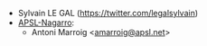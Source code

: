 - Sylvain LE GAL (<https://twitter.com/legalsylvain>)
- [APSL-Nagarro](<https://apsl.tech>):
  - Antoni Marroig \<<amarroig@apsl.net>\>
  